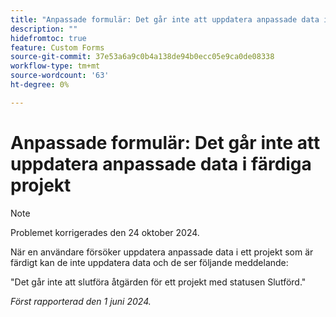 ```yaml
---
title: "Anpassade formulär: Det går inte att uppdatera anpassade data i färdiga projekt"
description: ""
hidefromtoc: true
feature: Custom Forms
source-git-commit: 37e53a6a9c0b4a138de94b0ecc05e9ca0de08338
workflow-type: tm+mt
source-wordcount: '63'
ht-degree: 0%

---
```



# Anpassade formulär: Det går inte att uppdatera anpassade data i färdiga projekt

>[!NOTE]
>
>Problemet korrigerades den 24 oktober 2024.

När en användare försöker uppdatera anpassade data i ett projekt som är färdigt kan de inte uppdatera data och de ser följande meddelande:

&quot;Det går inte att slutföra åtgärden för ett projekt med statusen Slutförd.&quot;

_Först rapporterad den 1 juni 2024._
